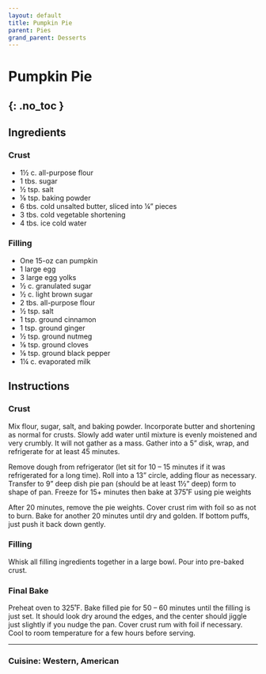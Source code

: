 ```yaml
---
layout: default
title: Pumpkin Pie
parent: Pies
grand_parent: Desserts
---
```


# Pumpkin Pie
{: .no_toc }
---

## Ingredients
### Crust

<ul>
	<li>1½ c. all-purpose flour</li>
	<li>1 tbs. sugar</li>
	<li>½ tsp. salt</li>
	<li>⅛ tsp. baking powder</li>
	<li>6 tbs. cold unsalted butter, sliced into ¼” pieces</li>
	<li>3 tbs. cold vegetable shortening</li>
	<li>4 tbs. ice cold water</li>
</ul>

### Filling

<ul>
	<li>One 15-oz can pumpkin</li>
	<li>1 large egg</li>
	<li>3 large egg yolks</li>
	<li>½ c. granulated sugar</li>
	<li>½ c. light brown sugar</li>
	<li>2 tbs. all-purpose flour</li>
	<li>½ tsp. salt</li>
	<li>1 tsp. ground cinnamon</li>
	<li>1 tsp. ground ginger</li>
	<li>½ tsp. ground nutmeg</li>
	<li>⅛ tsp. ground cloves</li>
	<li>⅛ tsp. ground black pepper</li>
	<li>1¼ c. evaporated milk</li>
</ul>
	
## Instructions
### Crust

Mix flour, sugar, salt, and baking powder. Incorporate butter and shortening as normal for crusts. Slowly add water until mixture is evenly moistened and very crumbly. It will not gather as a mass. Gather into a 5” disk, wrap, and refrigerate for at least 45 minutes.

Remove dough from refrigerator (let sit for 10 – 15 minutes if it was refrigerated for a long time). Roll into a 13” circle, adding flour as necessary. Transfer to 9” deep dish pie pan (should be at least 1½” deep) form to shape of pan. Freeze for 15+ minutes then bake at 375˚F using pie weights

After 20 minutes, remove the pie weights. Cover crust rim with foil so as not to burn. Bake for another 20 minutes until dry and golden. If bottom puffs, just push it back down gently.

### Filling

Whisk all filling ingredients together in a large bowl. Pour into pre-baked crust.

### Final Bake

Preheat oven to 325˚F. Bake filled pie for 50 – 60 minutes until the filling is just set. It should look dry around the edges, and the center should jiggle just slightly if you nudge the pan. Cover crust rum with foil if necessary. Cool to room temperature for a few hours before serving.

--- 

### Cuisine: Western, American